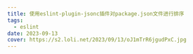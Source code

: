 ```yaml
---
title: 使用eslint-plugin-jsonc插件对package.json文件进行排序
tags:
  - eslint
date: 2023-09-13
cover: https://s2.loli.net/2023/09/13/oJ1mTrR6jgudPxC.jpg
---
```

